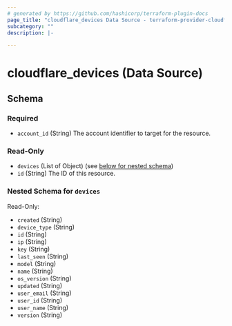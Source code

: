 ```yaml
---
# generated by https://github.com/hashicorp/terraform-plugin-docs
page_title: "cloudflare_devices Data Source - terraform-provider-cloudflare"
subcategory: ""
description: |-
  
---
```


# cloudflare_devices (Data Source)





<!-- schema generated by tfplugindocs -->
## Schema

### Required

- `account_id` (String) The account identifier to target for the resource.

### Read-Only

- `devices` (List of Object) (see [below for nested schema](#nestedatt--devices))
- `id` (String) The ID of this resource.

<a id="nestedatt--devices"></a>
### Nested Schema for `devices`

Read-Only:

- `created` (String)
- `device_type` (String)
- `id` (String)
- `ip` (String)
- `key` (String)
- `last_seen` (String)
- `model` (String)
- `name` (String)
- `os_version` (String)
- `updated` (String)
- `user_email` (String)
- `user_id` (String)
- `user_name` (String)
- `version` (String)


